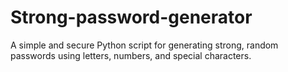 # Strong-password-generator
 A simple and secure Python script for generating strong, random passwords using letters, numbers, and special characters.
